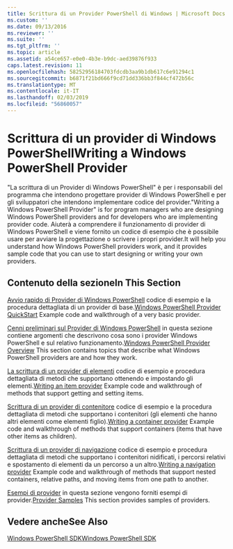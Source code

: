```yaml
---
title: Scrittura di un Provider PowerShell di Windows | Microsoft Docs
ms.custom: ''
ms.date: 09/13/2016
ms.reviewer: ''
ms.suite: ''
ms.tgt_pltfrm: ''
ms.topic: article
ms.assetid: a54ce657-e0e0-4b3e-b9dc-aed39876f933
caps.latest.revision: 11
ms.openlocfilehash: 58252956184703fdcdb3aa9b1db617c6e91294c1
ms.sourcegitcommit: b6871f21bd666f9cd71dd336bb3f844cf472b56c
ms.translationtype: MT
ms.contentlocale: it-IT
ms.lasthandoff: 02/03/2019
ms.locfileid: "56860057"
---
```

# <a name="writing-a-windows-powershell-provider"></a><span data-ttu-id="d072b-102">Scrittura di un provider di Windows PowerShell</span><span class="sxs-lookup"><span data-stu-id="d072b-102">Writing a Windows PowerShell Provider</span></span>

<span data-ttu-id="d072b-103">"La scrittura di un Provider di Windows PowerShell" è per i responsabili del programma che intendono progettare provider di Windows PowerShell e per gli sviluppatori che intendono implementare codice del provider.</span><span class="sxs-lookup"><span data-stu-id="d072b-103">"Writing a Windows PowerShell Provider" is for program managers who are designing Windows PowerShell providers and for developers who are implementing provider code.</span></span> <span data-ttu-id="d072b-104">Aiuterà a comprendere il funzionamento di provider di Windows PowerShell e viene fornito un codice di esempio che è possibile usare per avviare la progettazione o scrivere i propri provider.</span><span class="sxs-lookup"><span data-stu-id="d072b-104">It will help you understand how Windows PowerShell providers work, and it provides sample code that you can use to start designing or writing your own providers.</span></span>

## <a name="in-this-section"></a><span data-ttu-id="d072b-105">Contenuto della sezione</span><span class="sxs-lookup"><span data-stu-id="d072b-105">In This Section</span></span>

<span data-ttu-id="d072b-106">[Avvio rapido di Provider di Windows PowerShell](./windows-powershell-provider-quickstart.md) codice di esempio e la procedura dettagliata di un provider di base.</span><span class="sxs-lookup"><span data-stu-id="d072b-106">[Windows PowerShell Provider QuickStart](./windows-powershell-provider-quickstart.md) Example code and walkthrough of a very basic provider.</span></span>

<span data-ttu-id="d072b-107">[Cenni preliminari sul Provider di Windows PowerShell](./windows-powershell-provider-overview.md) in questa sezione contiene argomenti che descrivono cosa sono i provider Windows PowerShell e sul relativo funzionamento.</span><span class="sxs-lookup"><span data-stu-id="d072b-107">[Windows PowerShell Provider Overview](./windows-powershell-provider-overview.md) This section contains topics that describe what Windows PowerShell providers are and how they work.</span></span>

<span data-ttu-id="d072b-108">[La scrittura di un provider di elementi](./writing-an-item-provider.md) codice di esempio e procedura dettagliata di metodi che supportano ottenendo e impostando gli elementi.</span><span class="sxs-lookup"><span data-stu-id="d072b-108">[Writing an item provider](./writing-an-item-provider.md) Example code and walkthrough of methods that support getting and setting items.</span></span>

<span data-ttu-id="d072b-109">[Scrittura di un provider di contenitore](./writing-a-container-provider.md) codice di esempio e la procedura dettagliata di metodi che supportano i contenitori (gli elementi che hanno altri elementi come elementi figlio).</span><span class="sxs-lookup"><span data-stu-id="d072b-109">[Writing a container provider](./writing-a-container-provider.md) Example code and walkthrough of methods that support containers (items that have other items as children).</span></span>

<span data-ttu-id="d072b-110">[Scrittura di un provider di navigazione](./writing-a-navigation-provider.md) codice di esempio e procedura dettagliata di metodi che supportano i contenitori nidificati, i percorsi relativi e spostamento di elementi da un percorso a un altro.</span><span class="sxs-lookup"><span data-stu-id="d072b-110">[Writing a navigation provider](./writing-a-navigation-provider.md) Example code and walkthrough of methods that support nested containers, relative paths, and moving items from one path to another.</span></span>

<span data-ttu-id="d072b-111">[Esempi di provider](./provider-samples.md) in questa sezione vengono forniti esempi di provider.</span><span class="sxs-lookup"><span data-stu-id="d072b-111">[Provider Samples](./provider-samples.md) This section provides samples of providers.</span></span>

## <a name="see-also"></a><span data-ttu-id="d072b-112">Vedere anche</span><span class="sxs-lookup"><span data-stu-id="d072b-112">See Also</span></span>

[<span data-ttu-id="d072b-113">Windows PowerShell SDK</span><span class="sxs-lookup"><span data-stu-id="d072b-113">Windows PowerShell SDK</span></span>](../windows-powershell-reference.md)